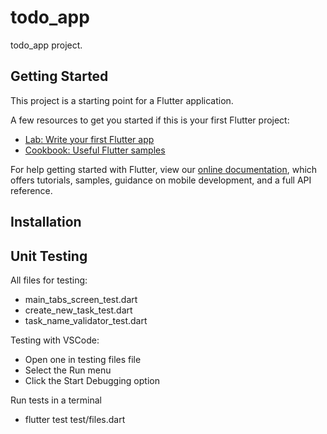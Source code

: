 # todo_app

todo_app project.

## Getting Started

This project is a starting point for a Flutter application.

A few resources to get you started if this is your first Flutter project:

- [Lab: Write your first Flutter app](https://flutter.dev/docs/get-started/codelab)
- [Cookbook: Useful Flutter samples](https://flutter.dev/docs/cookbook)

For help getting started with Flutter, view our
[online documentation](https://flutter.dev/docs), which offers tutorials,
samples, guidance on mobile development, and a full API reference.

## Installation


## Unit Testing

All files for testing:
- main_tabs_screen_test.dart
- create_new_task_test.dart
- task_name_validator_test.dart

Testing with VSCode:
- Open one in testing files file
- Select the Run menu
- Click the Start Debugging option

Run tests in a terminal
- flutter test test/files.dart